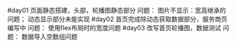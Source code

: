 #day01
  页面静态搭建，头部，轮播图静态部分
  问题：
      图片不显示：宽高继承的问题；
      动态显示部分未能实现
#day02
  首页完成除动态获取数据部分，服务商页编写中
  问题：
      使用flex布局时的宽度问题
#day03
  改写首页轮播图，数据测试
  问题：
      数据导入空数组问题